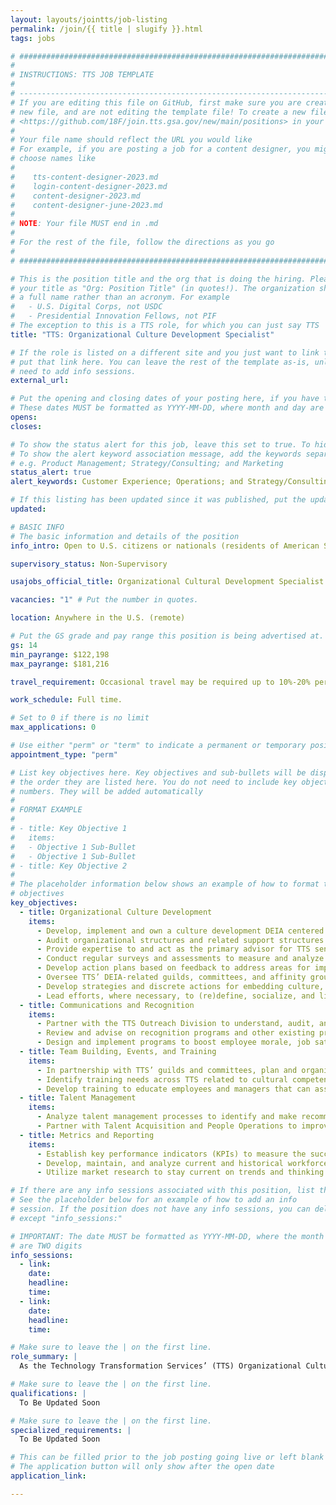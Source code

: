 ```yaml
---
layout: layouts/jointts/job-listing
permalink: /join/{{ title | slugify }}.html
tags: jobs

# ###############################################################################
#                                                                              #
# INSTRUCTIONS: TTS JOB TEMPLATE                                               #
#                                                                              #
# -----------------------------------------------------------------------------#
# If you are editing this file on GitHub, first make sure you are creating a   #
# new file, and are not editing the template file! To create a new file, go to #
# <https://github.com/18F/join.tts.gsa.gov/new/main/positions> in your browser #
#                                                                              #
# Your file name should reflect the URL you would like                         #
# For example, if you are posting a job for a content designer, you might      #
# choose names like                                                            #
#                                                                              #
#    tts-content-designer-2023.md                                              #
#    login-content-designer-2023.md                                            #
#    content-designer-2023.md                                                  #
#    content-designer-june-2023.md                                             #
#                                                                              #
# NOTE: Your file MUST end in .md                                              #
#                                                                              #
# For the rest of the file, follow the directions as you go                    #
#                                                                              #
# ###############################################################################

# This is the position title and the org that is doing the hiring. Please format
# your title as "Org: Position Title" (in quotes!). The organization should be
# a full name rather than an acronym. For example
#   - U.S. Digital Corps, not USDC
#   - Presidential Innovation Fellows, not PIF
# The exception to this is a TTS role, for which you can just say TTS
title: "TTS: Organizational Culture Development Specialist"

# If the role is listed on a different site and you just want to link to it,
# put that link here. You can leave the rest of the template as-is, unless you 
# need to add info sessions.
external_url:

# Put the opening and closing dates of your posting here, if you have them
# These dates MUST be formatted as YYYY-MM-DD, where month and day are 2-digits
opens: 
closes: 

# To show the status alert for this job, leave this set to true. To hide it, change to false
# To show the alert keyword association message, add the keywords separated by a semi-colon
# e.g. Product Management; Strategy/Consulting; and Marketing
status_alert: true
alert_keywords: Customer Experience; Operations; and Strategy/Consulting

# If this listing has been updated since it was published, put the updated date below in YYYY-MM-DD format
updated:

# BASIC INFO
# The basic information and details of the position
info_intro: Open to U.S. citizens or nationals (residents of American Samoa and Swains Island). Subject to background check.

supervisory_status: Non-Supervisory

usajobs_official_title: Organizational Cultural Development Specialist 

vacancies: "1" # Put the number in quotes.

location: Anywhere in the U.S. (remote)

# Put the GS grade and pay range this position is being advertised at. For SES positions, set the value of gs to SES.
gs: 14
min_payrange: $122,198
max_payrange: $181,216

travel_requirement: Occasional travel may be required up to 10%-20% per year.

work_schedule: Full time.

# Set to 0 if there is no limit
max_applications: 0

# Use either "perm" or "term" to indicate a permanent or temporary position 
appointment_type: "perm"

# List key objectives here. Key objectives and sub-bullets will be displayed in
# the order they are listed here. You do not need to include key objective
# numbers. They will be added automatically
#
# FORMAT EXAMPLE
# 
# - title: Key Objective 1
#   items: 
#   - Objective 1 Sub-Bullet
#   - Objective 1 Sub-Bullet
# - title: Key Objective 2
#
# The placeholder information below shows an example of how to format the key
# objectives
key_objectives: 
  - title: Organizational Culture Development
    items:
      - Develop, implement and own a culture development DEIA centered strategic plan and roadmap, sharing and collaborating with TTS leadership, employee stakeholder groups, and other stakeholders along the way.
      - Audit organizational structures and related support structures to identify degrees to which they facilitate cultural goals and objectives and are conducive to fostering a positive culture and high levels of employee engagement. Report findings, recommend strategies, and provide consultative support to TTS leadership.
      - Provide expertise to and act as the primary advisor for TTS senior management on a wide array of DEIA, culture, and employee engagement activities.
      - Conduct regular surveys and assessments to measure and analyze employee engagement levels, paying special attention to culture and DEIA metrics.
      - Develop action plans based on feedback to address areas for improvement, with a focus on creating an accessible and inclusive workplace.
      - Oversee TTS’ DEIA-related guilds, committees, and affinity groups, providing expert advice to co-leads and committee members on appropriate programming, expected responsibilities, and cohesive planning/roadmapping of all DEIA-related activities.
      - Develop strategies and discrete actions for embedding culture, DEIA, and employee engagement activities into the organization’s decision-making frameworks and day-to-day work.
      - Lead efforts, where necessary, to (re)define, socialize, and live out TTS’ core values and the TTS Code of Conduct, ensuring alignment with DEIA principles.
  - title: Communications and Recognition
    items:
      - Partner with the TTS Outreach Division to understand, audit, and improve the organization’s relationship and communication with staff across touchpoints and channels, focusing particularly on knowledge management, communication systems, change management, and internal networks. Use audit data to create and implement new communication strategies to reinforce organizational values, increase employee engagement, and emphasize the importance of DEIA.
      - Review and advise on recognition programs and other existing programs that acknowledge and reward employee contributions, with a focus on fairness and inclusivity.
      - Design and implement programs to boost employee morale, job satisfaction, and a sense of belonging for all employees.
  - title: Team Building, Events, and Training
    items:
      - In partnership with TTS’ guilds and committees, plan and organize team-building activities and events that promote employee recognition and engagement, foster a sense of community, and an increased understanding of DEIA principles.
      - Identify training needs across TTS related to cultural competence, employee engagement, and diversity, equity, inclusion, and accessibility principles and practices.
      - Develop training to educate employees and managers that can assist in meeting organizational goals, tracking progress toward these goals, and communicating progress to TTS leadership.
  - title: Talent Management
    items:
      - Analyze talent management processes to identify and make recommendations for removing institutional barriers, mitigating bias, and assuring a fair and transparent process in recruiting, hiring, and retaining diverse talent.
      - Partner with Talent Acquisition and People Operations to improve practices and better integrate a DEIA mindset into the complete employee lifecycle.
  - title: Metrics and Reporting
    items:
      - Establish key performance indicators (KPIs) to measure the success of culture and engagement initiatives, including specific metrics related to diversity, equity, inclusion, and accessibility. Generate regular reports to share insights and progress toward objectives with leadership, highlighting the organization's commitment to DEIA. Present to TTS Leadership to ensure alignment.
      - Develop, maintain, and analyze current and historical workforce data; and create data visualizations to showcase emerging workforce trends. Build a shared understanding of the problems we are trying to solve, where we are focusing, and what comes next.
      - Utilize market research to stay current on trends and thinking in the civic tech, government, technology talent development, and organizational culture space.

# If there are any info sessions associated with this position, list them here
# See the placeholder below for an example of how to add an info
# session. If the position does not have any info sessions, you can delete everything
# except "info_sessions:"

# IMPORTANT: The date MUST be formatted as YYYY-MM-DD, where the month and day
# are TWO digits 
info_sessions:
  - link: 
    date: 
    headline: 
    time: 
  - link: 
    date: 
    headline: 
    time:

# Make sure to leave the | on the first line.
role_summary: |
  As the Technology Transformation Services’ (TTS) Organizational Culture Development Specialist, you will play a pivotal role in shaping and sustaining a positive, inclusive, and diverse culture within TTS. You will be responsible for designing and executing initiatives to enhance employee engagement, foster a collaborative work environment, and reinforce TTS’ mission and core values, with a strong focus on diversity, equity, inclusion, and accessibility (DEIA). By implementing strategic programs, you will contribute to creating a workplace where TTS employees from all backgrounds thrive, fostering a sense of belonging and pride. The Organizational Development Specialist is located in the TTS Talent Division’s Front Office. This role will act as a senior advisor to and consult with TTS front office senior leadership.

# Make sure to leave the | on the first line.
qualifications: |
  To Be Updated Soon

# Make sure to leave the | on the first line.
specialized_requirements: |
  To Be Updated Soon

# This can be filled prior to the job posting going live or left blank #
# The application button will only show after the open date            #
application_link:

---
```

